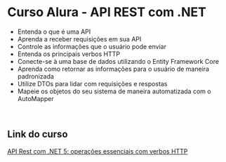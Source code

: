 <h1>Curso Alura - API REST com .NET</h1>

<ul>
  <li>Entenda o que é uma API</li>
  <li>Aprenda a receber requisições em sua API</li>
  <li>Controle as informações que o usuário pode enviar</li>
  <li>Entenda os principais verbos HTTP</li>
  <li>Conecte-se à uma base de dados utilizando o Entity Framework Core</li>
  <li>Aprenda como retornar as informações para o usuário de maneira padronizada</li>
  <li>Utilize DTOs para lidar com requisições e respostas</li>
  <li>Mapeie os objetos do seu sistema de maneira automatizada com o AutoMapper</li>
</ul>

<br>

<h2>Link do curso</h2>
<a href="https://cursos.alura.com.br/course/api-rest-net-5-operacoes-verbos-http/">
API Rest com .NET 5: operações essenciais com verbos HTTP
</a>
